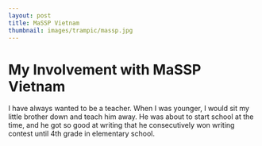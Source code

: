 ```yaml
---
layout: post
title: MaSSP Vietnam
thumbnail: images/trampic/massp.jpg
---
```


# My Involvement with MaSSP Vietnam

I have always wanted to be a teacher. When I was younger, I would sit my little brother down and teach him away. He was about to start school at the time, and he got so good at writing that he consecutively won writing contest until 4th grade in elementary school.

